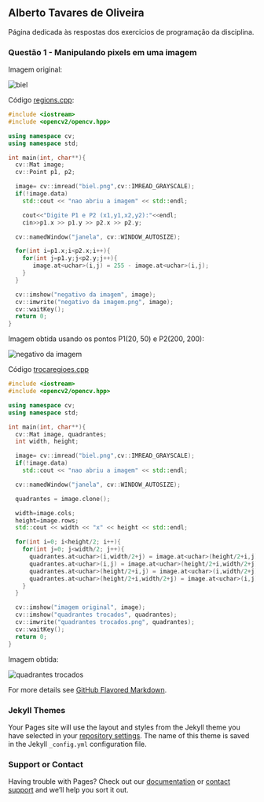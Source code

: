 ## Alberto Tavares de Oliveira

Página dedicada às respostas dos exercicios de programação da disciplina.

### Questão 1 - Manipulando pixels em uma imagem

Imagem original:

![biel](https://user-images.githubusercontent.com/56025096/124983972-0a7c9480-e00f-11eb-8aae-d0994bdaf1bb.png)

Código [regions.cpp](https://github.com/Albertotavaresdeoliveira/PDI-UFRN/blob/gh-pages/regions.cpp):

```c++
#include <iostream>
#include <opencv2/opencv.hpp>

using namespace cv;
using namespace std;

int main(int, char**){
  cv::Mat image;
  cv::Point p1, p2;

  image= cv::imread("biel.png",cv::IMREAD_GRAYSCALE);
  if(!image.data)
    std::cout << "nao abriu a imagem" << std::endl;

    cout<<"Digite P1 e P2 (x1,y1,x2,y2):"<<endl;
    cin>>p1.x >> p1.y >> p2.x >> p2.y;

  cv::namedWindow("janela", cv::WINDOW_AUTOSIZE);

  for(int i=p1.x;i<p2.x;i++){
    for(int j=p1.y;j<p2.y;j++){
       image.at<uchar>(i,j) = 255 - image.at<uchar>(i,j);
    }
  }

  cv::imshow("negativo da imagem", image);
  cv::imwrite("negativo da imagem.png", image);
  cv::waitKey();
  return 0;
}
```
Imagem obtida usando os pontos P1(20, 50) e P2(200, 200):

![negativo da imagem](https://user-images.githubusercontent.com/56025096/124983322-2e8ba600-e00e-11eb-8a58-b124cd974f17.png)

Código [trocaregioes.cpp]()

```c++
#include <iostream>
#include <opencv2/opencv.hpp>

using namespace cv;
using namespace std;

int main(int, char**){
  cv::Mat image, quadrantes;
  int width, height;

  image= cv::imread("biel.png",cv::IMREAD_GRAYSCALE);
  if(!image.data)
    std::cout << "nao abriu a imagem" << std::endl;

  cv::namedWindow("janela", cv::WINDOW_AUTOSIZE);

  quadrantes = image.clone();

  width=image.cols;
  height=image.rows;
  std::cout << width << "x" << height << std::endl;

  for(int i=0; i<height/2; i++){
    for(int j=0; j<width/2; j++){
      quadrantes.at<uchar>(i,width/2+j) = image.at<uchar>(height/2+i,j); //1° quadrante
      quadrantes.at<uchar>(i,j) = image.at<uchar>(height/2+i,width/2+j); //2° quadrante
      quadrantes.at<uchar>(height/2+i,j) = image.at<uchar>(i,width/2+j); //3° quadrante
      quadrantes.at<uchar>(height/2+i,width/2+j) = image.at<uchar>(i,j); //4° quadrante
    }
  }

  cv::imshow("imagem original", image);
  cv::imshow("quadrantes trocados", quadrantes);
  cv::imwrite("quadrantes trocados.png", quadrantes);
  cv::waitKey();
  return 0;
}
```
Imagem obtida:

![quadrantes trocados](https://user-images.githubusercontent.com/56025096/125082069-1d3daa80-e09d-11eb-855a-3207b8a69225.png)


For more details see [GitHub Flavored Markdown](https://guides.github.com/features/mastering-markdown/).

### Jekyll Themes

Your Pages site will use the layout and styles from the Jekyll theme you have selected in your [repository settings](https://github.com/Albertotavaresdeoliveira/PDI---UFRN/settings/pages). The name of this theme is saved in the Jekyll `_config.yml` configuration file.

### Support or Contact

Having trouble with Pages? Check out our [documentation](https://docs.github.com/categories/github-pages-basics/) or [contact support](https://support.github.com/contact) and we’ll help you sort it out.
